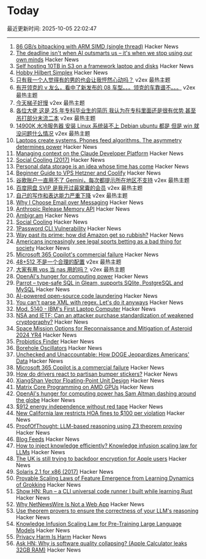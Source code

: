 # Today

最近更新时间: 2025-10-05 22:02:47

--- 
1. [86 GB/s bitpacking with ARM SIMD (single thread)](https://github.com/ashtonsix/perf-portfolio/tree/main/bytepack) Hacker News
2. [The deadline isn't when AI outsmarts us – it's when we stop using our own minds](https://www.theargumentmag.com/p/you-have-18-months) Hacker News
3. [Self hosting 10TB in S3 on a framework laptop and disks](https://jamesoclaire.com/2025/10/05/self-hosting-10tb-in-s3-on-a-framework-laptop-disks/) Hacker News
4. [Hobby Hilbert Simplex](https://nedbatchelder.com/blog/202509/hobby_hilbert_simplex.html) Hacker News
5. [只有我一个人觉得有的男的也会让我怦然心动吗？](https://www.v2ex.com/t/1163443) v2ex 最热主题
6. [有开领克的 v 友么，看中了新发布的 08 车型。。。领克的车靠谱不。。。](https://www.v2ex.com/t/1163436) v2ex 最热主题
7. [今天梯子好慢](https://www.v2ex.com/t/1163422) v2ex 最热主题
8. [各位大佬 这是 25 年专科毕业生的简历 我认为在专科里面还是很有优势 甚至吊打部分末流二本](https://www.v2ex.com/t/1163410) v2ex 最热主题
9. [14900K 水冷服务器 安装 Linux 系统装不上 Debian ubuntu 都是 但是 win 就没问题什么情况](https://www.v2ex.com/t/1163395) v2ex 最热主题
10. [Laptops create systems. Phones feed algorithms. The asymmetry determines power](https://zakelfassi.com/command-interface-device-power) Hacker News
11. [Managing context on the Claude Developer Platform](https://www.anthropic.com/news/context-management) Hacker News
12. [Social Cooling (2017)](https://www.socialcooling.com/) Hacker News
13. [Personal data storage is an idea whose time has come](https://blog.muni.town/personal-data-storage-idea/) Hacker News
14. [Beginner Guide to VPS Hetzner and Coolify](https://bhargav.dev/blog/VPS_Setup_and_Security_Checklist_A_Complete_Self_Hosting_Guide) Hacker News
15. [谷歌账户一直用不了 Gemini，每次都提示所在地区不支持](https://www.v2ex.com/t/1163408) v2ex 最热主题
16. [百度网盘 SVIP 是我开过最窝囊的会员](https://www.v2ex.com/t/1163401) v2ex 最热主题
17. [自己的写作和表达能力严重下降](https://www.v2ex.com/t/1163394) v2ex 最热主题
18. [Why I Choose Email over Messaging](https://www.spinellis.gr/blog/20250926/?li) Hacker News
19. [Anthropic Release Memory API](https://www.anthropic.com/news/context-management) Hacker News
20. [Ambigr.am](https://ambigr.am/hall-of-fame) Hacker News
21. [Social Cooling](https://www.socialcooling.com/) Hacker News
22. [1Password CLI Vulnerability](https://codeberg.org/manchicken/1password-cli-vuln-disclosure) Hacker News
23. [Way past its prime: how did Amazon get so rubbish?](https://www.theguardian.com/technology/2025/oct/05/way-past-its-prime-how-did-amazon-get-so-rubbish) Hacker News
24. [Americans increasingly see legal sports betting as a bad thing for society](https://www.pewresearch.org/short-reads/2025/10/02/americans-increasingly-see-legal-sports-betting-as-a-bad-thing-for-society-and-sports/) Hacker News
25. [Microsoft 365 Copilot's commercial failure](https://www.perspectives.plus/p/microsoft-365-copilot-commercial-failure) Hacker News
26. [48+512 不是一个合理的配置](https://www.v2ex.com/t/1163378) v2ex 最热主题
27. [大家有用 vps 当 nas 用的吗？](https://www.v2ex.com/t/1163377) v2ex 最热主题
28. [OpenAI's hunger for computing power](https://www.wsj.com/tech/ai/openai-sam-altman-asia-middle-east-7b660809) Hacker News
29. [Parrot – type-safe SQL in Gleam, supports SQlite, PostgreSQL and MySQL](https://github.com/daniellionel01/parrot) Hacker News
30. [AI-powered open-source code laundering](https://github.com/SudoMaker/rEFui/blob/main/HALL_OF_SHAME.md) Hacker News
31. [You can't parse XML with regex. Let's do it anyways](https://sdomi.pl/weblog/26-nobody-here-is-free-of-sin/) Hacker News
32. [Mod. 5140 - IBM's First Laptop Computer](https://richardsapperdesign.com/products/mod-5140/) Hacker News
33. [NSA and IETF: Can an attacker purchase standardization of weakened cryptography?](https://blog.cr.yp.to/20251004-weakened.html) Hacker News
34. [Space Mission Options for Reconnaissance and Mitigation of Asteroid 2024 YR4](https://arxiv.org/abs/2509.12351) Hacker News
35. [Probiotics Finder](https://www.probioticfinder.org/) Hacker News
36. [Borehole Oscillators](https://www.gregegan.net/SCIENCE/Borehole/Borehole.html) Hacker News
37. [Unchecked and Unaccountable: How DOGE Jeopardizes Americans' Data](https://www.hsgac.senate.gov/media/dems/peters-report-finds-that-doge-continues-to-operate-unchecked-likely-violating-federal-privacy-and-security-laws-and-putting-the-safety-of-americans-personal-information-in-danger/) Hacker News
38. [Microsoft 365 Copilot is a commercial failure](https://www.perspectives.plus/p/microsoft-365-copilot-commercial-failure) Hacker News
39. [How do drivers react to partisan bumper stickers?](https://www.frontiersin.org/articles/10.3389/fpos.2025.1617785) Hacker News
40. [XiangShan Vector Floating-Point Unit Design](https://docs.xiangshan.cc/projects/design/en/latest/backend/VFPU/) Hacker News
41. [Matrix Core Programming on AMD GPUs](https://salykova.github.io/matrix-cores-cdna) Hacker News
42. [OpenAI's hunger for computing power has Sam Altman dashing around the globe](https://www.wsj.com/tech/ai/openai-sam-altman-asia-middle-east-7b660809) Hacker News
43. [$912 energy independence without red tape](https://sunboxlabs.com/) Hacker News
44. [New California law restricts HOA fines to $100 per violation](https://calmatters.org/politics/2025/10/california-hoas-fines-capped/) Hacker News
45. [ProofOfThought: LLM-based reasoning using Z3 theorem proving](https://github.com/DebarghaG/proofofthought) Hacker News
46. [Blog Feeds](https://blogfeeds.net) Hacker News
47. [How to inject knowledge efficiently? Knowledge infusion scaling law for LLMs](https://arxiv.org/abs/2509.19371) Hacker News
48. [The UK is still trying to backdoor encryption for Apple users](https://www.eff.org/deeplinks/2025/10/uk-still-trying-backdoor-encryption-apple-users) Hacker News
49. [Solaris 2.1 for x86 (2017)](https://www.os2museum.com/wp/pc-unix-history/solaris-2-1-for-x86/) Hacker News
50. [Provable Scaling Laws of Feature Emergence from Learning Dynamics of Grokking](https://arxiv.org/abs/2509.21519) Hacker News
51. [Show HN: Run – a CLI universal code runner I built while learning Rust](https://github.com/Esubaalew/run) Hacker News
52. [Why NetNewsWire Is Not a Web App](https://inessential.com/2025/10/04/why-netnewswire-is-not-web-app.html) Hacker News
53. [Use theorem provers to ensure the correctness of your LLM's reasoning](https://github.com/DebarghaG/proofofthought) Hacker News
54. [Knowledge Infusion Scaling Law for Pre-Training Large Language Models](https://arxiv.org/abs/2509.19371) Hacker News
55. [Privacy Harm Is Harm](https://www.eff.org/deeplinks/2025/10/privacy-harm-harm) Hacker News
56. [Ask HN: Why is software quality collapsing? (Apple Calculator leaks 32GB RAM)](https://news.ycombinator.com/item?id=45474346) Hacker News
